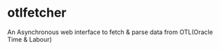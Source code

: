 otlfetcher
==========


An Asynchronous web interface to fetch & parse data from  OTL(Oracle Time & Labour)
